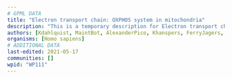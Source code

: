 ```yaml
---
# GPML DATA
title: "Electron transport chain: OXPHOS system in mitochondria"
description: "This is a temporary description for Electron transport chain: OXPHOS system in mitochondria"
authors: [Kdahlquist, MaintBot, AlexanderPico, Khanspers, FerryJagers, Christine Chichester, Egonw, Mkutmon, DeSl, Wpblocked, Eweitz]
organisms: [Homo sapiens]
# ADDITIONAL DATA
last-edited: 2021-05-17
communities: []
wpid: "WP111"
---
```

